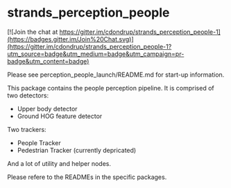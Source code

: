 strands_perception_people
=========================

[![Join the chat at https://gitter.im/cdondrup/strands_perception_people-1](https://badges.gitter.im/Join%20Chat.svg)](https://gitter.im/cdondrup/strands_perception_people-1?utm_source=badge&utm_medium=badge&utm_campaign=pr-badge&utm_content=badge)

Please see perception_people_launch/README.md for start-up information.

This package contains the people perception pipeline. It is comprised of two detectors:
* Upper body detector
* Ground HOG feature detector

Two trackers:
* People Tracker
* Pedestrian Tracker (currently depricated)

And a lot of utility and helper nodes. 

Please refere to the READMEs in the specific packages.
